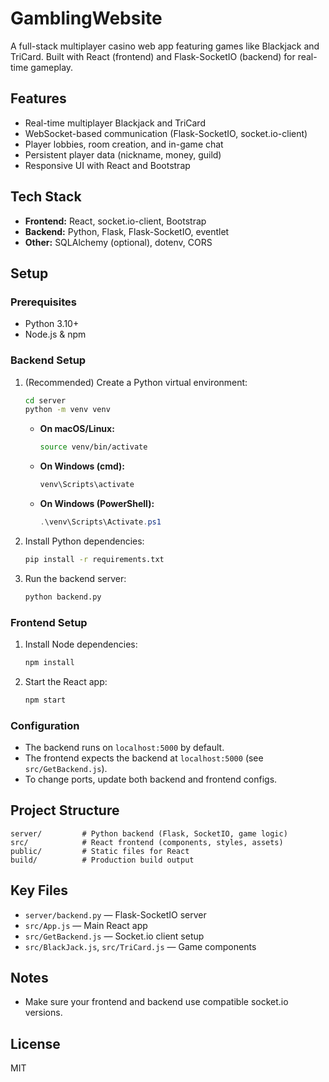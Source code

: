 
# GamblingWebsite

A full-stack multiplayer casino web app featuring games like Blackjack and TriCard. Built with React (frontend) and Flask-SocketIO (backend) for real-time gameplay.

## Features
- Real-time multiplayer Blackjack and TriCard
- WebSocket-based communication (Flask-SocketIO, socket.io-client)
- Player lobbies, room creation, and in-game chat
- Persistent player data (nickname, money, guild)
- Responsive UI with React and Bootstrap

## Tech Stack
- **Frontend:** React, socket.io-client, Bootstrap
- **Backend:** Python, Flask, Flask-SocketIO, eventlet
- **Other:** SQLAlchemy (optional), dotenv, CORS

## Setup

### Prerequisites
- Python 3.10+
- Node.js & npm


### Backend Setup
1. (Recommended) Create a Python virtual environment:
	 ```bash
	 cd server
	 python -m venv venv
	 ```
	 - **On macOS/Linux:**
		 ```bash
		 source venv/bin/activate
		 ```
	 - **On Windows (cmd):**
		 ```cmd
		 venv\Scripts\activate
		 ```
	 - **On Windows (PowerShell):**
		 ```powershell
		 .\venv\Scripts\Activate.ps1
		 ```
2. Install Python dependencies:
	 ```bash
	 pip install -r requirements.txt
	 ```
3. Run the backend server:
	 ```bash
	 python backend.py
	 ```

### Frontend Setup
1. Install Node dependencies:
	```bash
	npm install
	```
2. Start the React app:
	```bash
	npm start
	```

### Configuration
- The backend runs on `localhost:5000` by default.
- The frontend expects the backend at `localhost:5000` (see `src/GetBackend.js`).
- To change ports, update both backend and frontend configs.

## Project Structure
```
server/         # Python backend (Flask, SocketIO, game logic)
src/            # React frontend (components, styles, assets)
public/         # Static files for React
build/          # Production build output
```

## Key Files
- `server/backend.py` — Flask-SocketIO server
- `src/App.js` — Main React app
- `src/GetBackend.js` — Socket.io client setup
- `src/BlackJack.js`, `src/TriCard.js` — Game components

## Notes
- Make sure your frontend and backend use compatible socket.io versions.

## License
MIT

